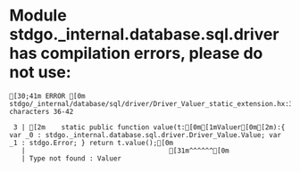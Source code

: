 # Module stdgo._internal.database.sql.driver has compilation errors, please do not use:
```
[30;41m ERROR [0m stdgo/_internal/database/sql/driver/Driver_Valuer_static_extension.hx:3: characters 36-42

 3 | [2m    static public function value(t:[0m[1mValuer[0m[2m):{ var _0 : stdgo._internal.database.sql.driver.Driver_Value.Value; var _1 : stdgo.Error; } return t.value();[0m
   |                                    [31m^^^^^^[0m
   | Type not found : Valuer


```

